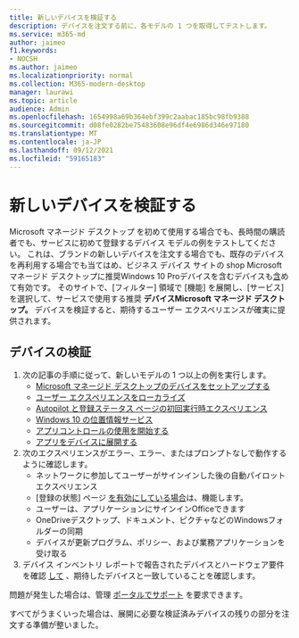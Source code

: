 ```yaml
---
title: 新しいデバイスを検証する
description: デバイスを注文する前に、各モデルの 1 つを取得してテストします。
ms.service: m365-md
author: jaimeo
f1.keywords:
- NOCSH
ms.author: jaimeo
ms.localizationpriority: normal
ms.collection: M365-modern-desktop
manager: laurawi
ms.topic: article
audience: Admin
ms.openlocfilehash: 1654998a69b364ebf399c2aabac185bc98fb9388
ms.sourcegitcommit: d08fe0282be75483608e96df4e6986d346e97180
ms.translationtype: MT
ms.contentlocale: ja-JP
ms.lasthandoff: 09/12/2021
ms.locfileid: "59165183"
---
```

# <a name="validate-new-devices"></a>新しいデバイスを検証する

Microsoft マネージド デスクトップ を初めて使用する場合でも、長時間の購読者でも、サービスに初めて登録するデバイス モデルの例をテストしてください。 これは、ブランドの新しいデバイスを注文する場合でも、既存のデバイスを再利用する場合でも当てはめ、ビジネス デバイス サイトの shop Microsoft マネージド デスクトップに推奨Windows 10 Proデバイスを含むデバイスも[含](https://www.microsoft.com/en-us/windowsforbusiness/view-all-devices)めて有効です。 そのサイトで、[フィルター] 領域で [機能] を展開し、[サービス] を選択して、サービスで使用する推奨 **デバイスMicrosoft マネージド デスクトップ。** デバイスを検証すると、期待するユーザー エクスペリエンスが確実に提供されます。

## <a name="validate-devices"></a>デバイスの検証

1. 次の記事の手順に従って、新しいモデルの 1 つ以上の例を実行します。
    - [Microsoft マネージド デスクトップのデバイスをセットアップする](set-up-devices.md)
    - [ユーザー エクスペリエンスをローカライズ](localization.md)
    - [Autopilot と登録ステータス ページの初回実行時エクスペリエンス](esp-first-run.md)
    - [Windows 10 の位置情報サービス](device-location.md)
    - [アプリコントロールの使用を開始する](get-started-app-control.md)
    - [アプリをデバイスに展開する](deploy-apps.md)
2. 次のエクスペリエンスがエラー、エラー、またはプロンプトなしで動作するように確認します。
    - ネットワークに参加してユーザーがサインインした後の自動パイロット エクスペリエンス
    - [登録の状態] ページ [を有効にしている場合](esp-first-run.md)は、機能します。
    - ユーザーは、アプリケーションにサインインOfficeできます
    - OneDriveデスクトップ、ドキュメント、ピクチャなどのWindowsフォルダーの同期
    - デバイスが更新プログラム、ポリシー、および業務アプリケーションを受け取る
3. デバイス インベントリ レポートで報告されたデバイスとハードウェア要件を確認 [して](../working-with-managed-desktop/device-inventory-report.md) 、期待したデバイスと一致していることを確認します。

問題が発生した場合は、管理 [ポータルでサポート](../working-with-managed-desktop/admin-support.md) を要求できます。

すべてがうまくいった場合は、展開に必要な検証済みデバイスの残りの部分を注文する準備が整いました。
